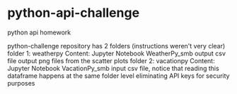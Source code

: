# python-api-challenge
python api homework

python-challenge repository has 2 folders (instructions weren't very clear)
folder 1: weatherpy
Content: Jupyter Notebook WeatherPy_smb
output csv file
output png files from the scatter plots
folder 2: vacationpy
Content:
Jupyter Notebook VacationPy_smb
input csv file, notice that reading this dataframe happens at the same folder level
eliminating API keys for security purposes
